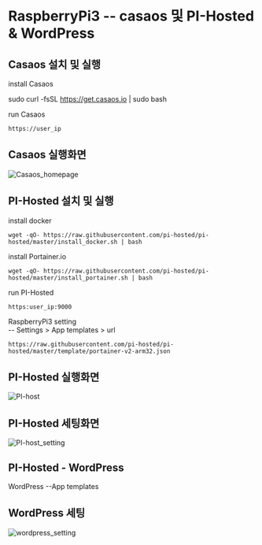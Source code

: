 # RaspberryPi3 --  casaos 및 PI-Hosted & WordPress

## Casaos 설치 및 실행 


install Casaos

  sudo curl -fsSL https://get.casaos.io | sudo bash
  
run Casaos 

	https://user_ip
 
## Casaos 실행화면

![Casaos_homepage](https://github.com/sika7492/inteledge/assets/154478957/07aff958-c8c7-418b-9d87-7008347beb52)


## PI-Hosted 설치 및 실행

install docker

    wget -qO- https://raw.githubusercontent.com/pi-hosted/pi-hosted/master/install_docker.sh | bash


install Portainer.io
	
    wget -qO- https://raw.githubusercontent.com/pi-hosted/pi-hosted/master/install_portainer.sh | bash

run PI-Hosted

    https:user_ip:9000

RaspberryPi3 setting     
        -- Settings > App templates > url

    https://raw.githubusercontent.com/pi-hosted/pi-hosted/master/template/portainer-v2-arm32.json
    
## PI-Hosted 실행화면
![PI-host](https://github.com/sika7492/inteledge/assets/154478957/4eb07e69-3e66-41cf-8b06-7ceacb2cfc6c)

## PI-Hosted 세팅화면 

![PI-host_setting](https://github.com/sika7492/inteledge/assets/154478957/15fec7d1-aab0-4cf3-9689-1dedef86adb9)


## PI-Hosted - WordPress

WordPress
--App templates 

## WordPress 세팅

![wordpress_setting](https://github.com/sika7492/inteledge/assets/154478957/a6abee78-9264-4a9a-90d4-291734f5d2f1)



